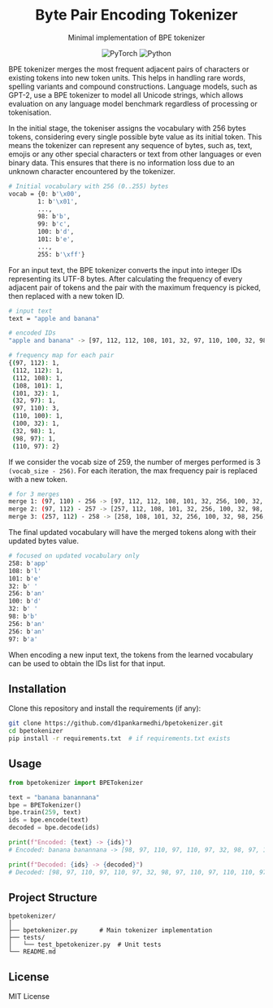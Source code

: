 <div align="center">
<h1>Byte Pair Encoding Tokenizer</h1>
<p>Minimal implementation of BPE tokenizer</p>

![PyTorch](https://img.shields.io/badge/PyTorch-%23EE4C2C.svg?style=flat&logo=PyTorch&logoColor=white) ![Python](https://img.shields.io/badge/Python-blue.svg?style=flat&logo=python&logoColor=white)

</div>


BPE tokenizer merges the most frequent adjacent pairs of characters or existing tokens into new token units. This helps in handling rare words, spelling variants and compound constructions. Language models, such as GPT-2, use a BPE tokenizer to model all Unicode strings, which allows evaluation on any language model benchmark regardless of processing or tokenisation.

In the initial stage, the tokeniser assigns the vocabulary with 256 bytes tokens, considering every single possible byte value as its initial token. This means the tokenizer can represent any sequence of bytes, such as, text, emojis or any other special characters or text from other languages or even binary data. This ensures that there is no information loss due to an unknown character encountered by the tokenizer.

```bash
# Initial vocabulary with 256 (0..255) bytes
vocab = {0: b'\x00',
        1: b'\x01',
        ...,
        98: b'b',
        99: b'c',
        100: b'd',
        101: b'e',
        ...,
        255: b'\xff'}
```

For an input text, the BPE tokenizer converts the input into integer IDs representing its UTF-8 bytes. After calculating the frequency of every adjacent pair of tokens and the pair with the maximum frequency is picked, then replaced with a new token ID.

```bash
# input text
text = "apple and banana"

# encoded IDs
"apple and banana" -> [97, 112, 112, 108, 101, 32, 97, 110, 100, 32, 98, 97, 110, 97, 110, 97]

# frequency map for each pair
{(97, 112): 1,
 (112, 112): 1,
 (112, 108): 1,
 (108, 101): 1,
 (101, 32): 1,
 (32, 97): 1,
 (97, 110): 3,
 (110, 100): 1,
 (100, 32): 1,
 (32, 98): 1,
 (98, 97): 1,
 (110, 97): 2}
```

If we consider the vocab size of 259, the number of merges performed is 3 `(vocab_size - 256)`. For each iteration, the max frequency pair is replaced with a new token.

```bash
# for 3 merges
merge 1: (97, 110) - 256 -> [97, 112, 112, 108, 101, 32, 256, 100, 32, 98, 256, 256, 97]
merge 2: (97, 112) - 257 -> [257, 112, 108, 101, 32, 256, 100, 32, 98, 256, 256, 97]
merge 3: (257, 112) - 258 -> [258, 108, 101, 32, 256, 100, 32, 98, 256, 256, 97]
```

The final updated vocabulary will have the merged tokens along with their updated bytes value.

```bash
# focused on updated vocabulary only
258: b'app'
108: b'l'
101: b'e'
32: b' '
256: b'an'
100: b'd'
32: b' '
98: b'b'
256: b'an'
256: b'an'
97: b'a'
```

When encoding a new input text, the tokens from the learned vocabulary can be used to obtain the IDs list for that input.

## Installation

Clone this repository and install the requirements (if any):

```sh
git clone https://github.com/d1pankarmedhi/bpetokenizer.git
cd bpetokenizer
pip install -r requirements.txt  # if requirements.txt exists
```

## Usage

```python
from bpetokenizer import BPETokenizer

text = "banana banannana"
bpe = BPETokenizer()
bpe.train(259, text)
ids = bpe.encode(text)
decoded = bpe.decode(ids)

print(f"Encoded: {text} -> {ids}")
# Encoded: banana banannana -> [98, 97, 110, 97, 110, 97, 32, 98, 97, 110, 97, 110, 110, 97, 110, 97]

print(f"Decoded: {ids} -> {decoded}")
# Decoded: [98, 97, 110, 97, 110, 97, 32, 98, 97, 110, 97, 110, 110, 97, 110, 97] -> banana banannana
```

## Project Structure

```
bpetokenizer/
│
├── bpetokenizer.py      # Main tokenizer implementation
├── tests/
│   └── test_bpetokenizer.py  # Unit tests
└── README.md
```

## License

MIT License
